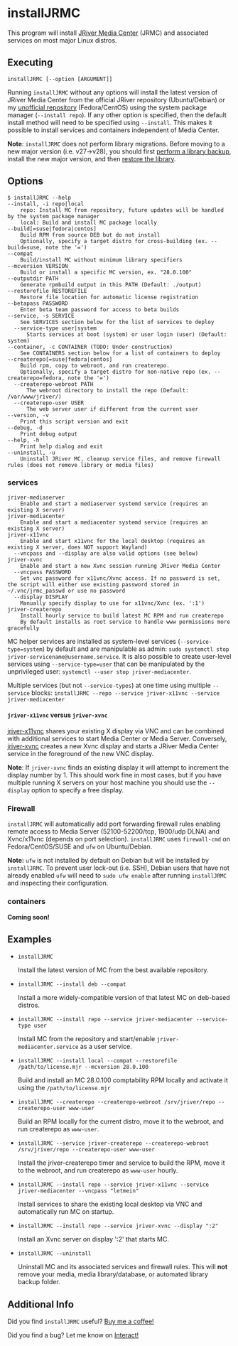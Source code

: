 # installJRMC

This program will install [JRiver Media Center](https://www.jriver.com/) (JRMC) and associated services on most major Linux distros.

## Executing

`installJRMC [--option [ARGUMENT]]`

Running `installJRMC` without any options will install the latest version of JRiver Media Center from the official JRiver repository (Ubuntu/Debian) or my [unofficial repository](https://repos.bryanroessler.com/jriver/) (Fedora/CentOS) using the system package manager (`--install repo`). If any other option is specified, then the default install method will need to be specified using `--install`. This makes it possible to install services and containers independent of Media Center.

**Note**: `installJRMC` does not perform library migrations. Before moving to a new major version (i.e. v27->v28), you should first [perform a library backup](https://wiki.jriver.com/index.php/Library_Backup), install the new major version, and then [restore the library](https://wiki.jriver.com/index.php/Restore_a_library).

## Options

```text
$ installJRMC --help
--install, -i repo|local
    repo: Install MC from repository, future updates will be handled by the system package manager
    local: Build and install MC package locally
--build[=suse|fedora|centos]
    Build RPM from source DEB but do not install
    Optionally, specify a target distro for cross-building (ex. --build=suse, note the '=')
--compat
    Build/install MC without minimum library specifiers
--mcversion VERSION
    Build or install a specific MC version, ex. "28.0.100"
--outputdir PATH
    Generate rpmbuild output in this PATH (Default: ./output)
--restorefile RESTOREFILE
    Restore file location for automatic license registration
--betapass PASSWORD
    Enter beta team password for access to beta builds
--service, -s SERVICE
    See SERVICES section below for the list of services to deploy
  --service-type user|system
      Starts services at boot (system) or user login (user) (Default: system)
--container, -c CONTAINER (TODO: Under construction)
    See CONTAINERS section below for a list of containers to deploy
--createrepo[=suse|fedora|centos]
    Build rpm, copy to webroot, and run createrepo.
    Optionally, specify a target distro for non-native repo (ex. --createrepo=fedora, note the '=')
  --createrepo-webroot PATH
      The webroot directory to install the repo (Default: /var/www/jriver/)
  --createrepo-user USER
      The web server user if different from the current user
--version, -v
    Print this script version and exit
--debug, -d
    Print debug output
--help, -h
    Print help dialog and exit
--uninstall, -u
    Uninstall JRiver MC, cleanup service files, and remove firewall rules (does not remove library or media files)
```

### services

```text
jriver-mediaserver
    Enable and start a mediaserver systemd service (requires an existing X server)
jriver-mediacenter
    Enable and start a mediacenter systemd service (requires an existing X server)
jriver-x11vnc
    Enable and start x11vnc for the local desktop (requires an existing X server, does NOT support Wayland)
  --vncpass and --display are also valid options (see below)
jriver-xvnc
    Enable and start a new Xvnc session running JRiver Media Center
  --vncpass PASSWORD
    Set vnc password for x11vnc/Xvnc access. If no password is set, the script will either use existing password stored in ~/.vnc/jrmc_passwd or use no password
  --display DISPLAY
    Manually specify display to use for x11vnc/Xvnc (ex. ':1')
jriver-createrepo
    Install hourly service to build latest MC RPM and run createrepo
    By default installs as root service to handle www permissions more gracefully
```

MC helper services are installed as system-level services (`--service-type=system`) by default and are manipulable as admin: `sudo systemctl stop jriver-servicename@username.service`. It is also possible to create user-level services using `--service-type=user` that can be manipulated by the unprivileged user: `systemctl --user stop jriver-mediacenter`.

Multiple services (but not `--service-types`) at one time using multiple `--service` blocks: `installJRMC --repo --service jriver-x11vnc --service jriver-mediacenter`

#### `jriver-x11vnc` versus `jriver-xvnc`

[jriver-x11vnc](http://www.karlrunge.com/x11vnc/) shares your existing X display via VNC and can be combined with additional services to start Media Center or Media Server. Conversely, [jriver-xvnc](https://tigervnc.org/doc/Xvnc.html) creates a new Xvnc display and starts a JRiver Media Center service in the foreground of the new VNC display.

**Note**: If `jriver-xvnc` finds an existing display it will attempt to increment the display number by 1. This should work fine in most cases, but if you have multiple running X servers on your host machine you should use the `--display` option to specify a free display.

### Firewall

`installJRMC` will automatically add port forwarding firewall rules enabling remote access to Media Server (52100-52200/tcp, 1900/udp DLNA) and Xvnc/x11vnc (depends on port selection). `installJRMC` uses `firewall-cmd` on Fedora/CentOS/SUSE and `ufw` on Ubuntu/Debian.

**Note:** `ufw` is not installed by default on Debian but will be installed by `installJRMC`. To prevent user lock-out (i.e. SSH), Debian users that have not already enabled `ufw` will need to `sudo ufw enable` after running `installJRMC` and inspecting their configuration.

### containers

**Coming soon!**

## Examples

* `installJRMC`

    Install the latest version of MC from the best available repository.

* `installJRMC --install deb --compat`

    Install a more widely-compatible version of that latest MC on deb-based distros.

* `installJRMC --install repo --service jriver-mediacenter --service-type user`

    Install MC from the repository and start/enable `jriver-mediacenter.service` as a user service.

* `installJRMC --install local --compat --restorefile /path/to/license.mjr --mcversion 28.0.100`

    Build and install an MC 28.0.100 comptability RPM locally and activate it using the `/path/to/license.mjr`

* `installJRMC --createrepo --createrepo-webroot /srv/jriver/repo --createrepo-user www-user`

     Build an RPM locally for the current distro, move it to the webroot, and run createrepo as `www-user`.

* `installJRMC --service jriver-createrepo --createrepo-webroot /srv/jriver/repo --createrepo-user www-user`

    Install the jriver-createrepo timer and service to build the RPM, move it to the webroot, and run createrepo as `www-user` hourly.

* `installJRMC --install repo --service jriver-x11vnc --service jriver-mediacenter --vncpass "letmein"`

    Install services to share the existing local desktop via VNC and automatically run MC on startup.

* `installJRMC --install repo --service jriver-xvnc --display ":2"`

    Install an Xvnc server on display ':2' that starts MC.

* `installJRMC --uninstall`

    Uninstall MC and its associated services and firewall rules. This will **not** remove your media, media library/database, or automated library backup folder.

## Additional Info

Did you find `installJRMC` useful? [Buy me a coffee!](https://paypal.me/bryanroessler?locale.x=en_US)

Did you find a bug? Let me know on [Interact!](https://yabb.jriver.com/interact/index.php/topic,123648.0.html)
